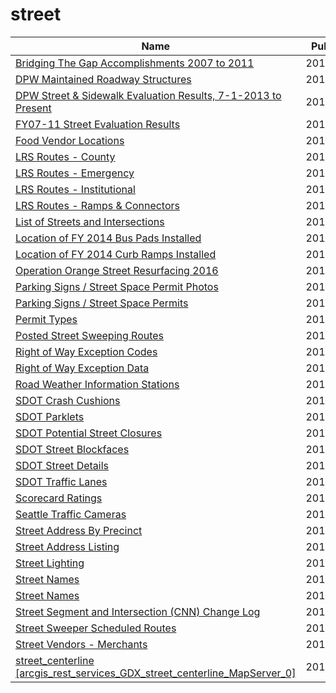 # street

Name | Published
---- | ---------
[Bridging The Gap Accomplishments 2007 to 2011](../datasets/vsae-57cr.md) | 2011&#x2011;10&#x2011;19
[DPW Maintained Roadway Structures](../datasets/x5tj-txci.md) | 2016&#x2011;08&#x2011;10
[DPW Street & Sidewalk Evaluation Results, 7-1-2013 to Present](../datasets/83ki-hu3p.md) | 2017&#x2011;03&#x2011;07
[FY07-11 Street Evaluation Results](../datasets/i8y7-m763.md) | 2014&#x2011;07&#x2011;23
[Food Vendor Locations](../datasets/bqw3-z52q.md) | 2013&#x2011;11&#x2011;25
[LRS Routes - County](../datasets/mbr3-g4z3.md) | 2016&#x2011;11&#x2011;08
[LRS Routes - Emergency](../datasets/gr4b-twgm.md) | 2016&#x2011;11&#x2011;08
[LRS Routes - Institutional](../datasets/puz7-2jji.md) | 2016&#x2011;11&#x2011;08
[LRS Routes - Ramps & Connectors](../datasets/tjiu-7wn5.md) | 2016&#x2011;11&#x2011;08
[List of Streets and Intersections](../datasets/pu5n-qu5c.md) | 2015&#x2011;07&#x2011;17
[Location of FY 2014 Bus Pads Installed](../datasets/msv5-mj8x.md) | 2014&#x2011;05&#x2011;28
[Location of FY 2014 Curb Ramps Installed](../datasets/cu97-7vhd.md) | 2014&#x2011;05&#x2011;28
[Operation Orange Street Resurfacing 2016](../datasets/cmts-m2hf.md) | 2016&#x2011;11&#x2011;16
[Parking Signs / Street Space Permit Photos](../datasets/pigs-fac7.md) | 2017&#x2011;01&#x2011;13
[Parking Signs / Street Space Permits](../datasets/sftu-nd43.md) | 2017&#x2011;04&#x2011;18
[Permit Types](../datasets/6wa6-8527.md) | 2015&#x2011;07&#x2011;17
[Posted Street Sweeping Routes](../datasets/krk7-ayq2.md) | 2014&#x2011;05&#x2011;28
[Right of Way Exception Codes](../datasets/a8af-5fif.md) | 2015&#x2011;07&#x2011;17
[Right of Way Exception Data](../datasets/yrgu-vakm.md) | 2015&#x2011;07&#x2011;17
[Road Weather Information Stations](../datasets/egc4-d24i.md) | 2014&#x2011;05&#x2011;19
[SDOT Crash Cushions](../datasets/83ak-hryt.md) | 2016&#x2011;04&#x2011;22
[SDOT Parklets](../datasets/m4k5-ua7m.md) | 2016&#x2011;04&#x2011;21
[SDOT Potential Street Closures](../datasets/mbv9-xymh.md) | 2016&#x2011;04&#x2011;21
[SDOT Street Blockfaces](../datasets/wbng-6x9n.md) | 2016&#x2011;05&#x2011;03
[SDOT Street Details](../datasets/njkx-jbip.md) | 2015&#x2011;03&#x2011;19
[SDOT Traffic Lanes](../datasets/3ytq-9ntv.md) | 2015&#x2011;03&#x2011;18
[Scorecard Ratings](../datasets/rqhp-hivt.md) | 2014&#x2011;03&#x2011;06
[Seattle Traffic Cameras](../datasets/65fc-btcc.md) | 2012&#x2011;08&#x2011;07
[Street Address By Precinct](../datasets/pwqp-uiq9.md) | 2012&#x2011;09&#x2011;03
[Street Address Listing](../datasets/6fyg-p3r9.md) | 2016&#x2011;06&#x2011;10
[Street Lighting](../datasets/2jru-byiu.md) | 2016&#x2011;03&#x2011;03
[Street Names](../datasets/whw6-pbh2.md) | 2017&#x2011;01&#x2011;03
[Street Names](../datasets/whw6-pbh2.md) | 2017&#x2011;01&#x2011;03
[Street Segment and Intersection (CNN) Change Log](../datasets/amiw-iisi.md) | 2015&#x2011;07&#x2011;17
[Street Sweeper Scheduled Routes](../datasets/u2ac-gv9v.md) | 2016&#x2011;08&#x2011;19
[Street Vendors - Merchants](../datasets/uqwn-g6hs.md) | 2013&#x2011;11&#x2011;22
[street_centerline [arcgis_rest_services_GDX_street_centerline_MapServer_0]](../datasets/qtz9-vukc.md) | 2014&#x2011;12&#x2011;30

